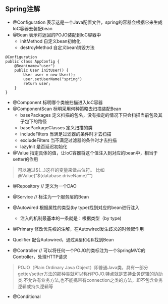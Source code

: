 ## Spring注解

- @Configuration 表示这是一个Java配置文件，spring的容器会根据它来生成IoC容器去装配bean
- @Bean 表示将返回的POJO装配到IoC容器中
    - initMethod 自定义bean初始化
    - destroyMethod 自定义bean销毁方法
```
@Configuration
public class AppConfig {
    @Bean(name="user")
    public User initUser() {
        User user = new User();
        user.setUserName("spring")
        return user;
    }
}
```
- @Component 标明哪个类被扫描进入IoC容器
- @ComponentScan 标明采用何种策略去扫描装配Bean
    - basePackages 定义扫描的包名，没有指定的情况下只会扫描当前包及其子包下的路径
    - basePackageClasses 定义扫描的类
    - includeFilters 当满足过滤器的条件时才去扫描
    - excludeFilters 当不满足过滤器的条件时才去扫描
    - lazyInit 是否延迟初始化
- @Value 指定具体的值，让IoC容器将这个值注入到对应的bean中，相当于setter的作用
> 可以通过${...}这样的变量来做占位符。 比如@Value("${database.driveName}"")

- @Repository // 定义为一个DAO
- @Service // 标注为一个服务层的Bean

- @Autowired 根据属性的类型(by type)找到对应的bean进行注入
    - 注入的机制最基本的一条就是：根据类型（by type)
- @Primary 修改优先权的注解，在Autowired发生歧义的时候起作用
- Quelifier 配合Autowired，通过`类型`和`名称`找到Bean

- @Controller // 可以将任何一个POJO的类标注为一个SpringMVC的Controller，处理HTTP请求
> POJO（Plain Ordinary Java Object）即普通Java类，具有一部分getter/setter方法的那种类就可以称作POJO.特点就是支持业务逻辑的协助类.不允许有业务方法,也不能携带有connection之类的方法，即不包含业务逻辑或持久逻辑等


- @Conditional